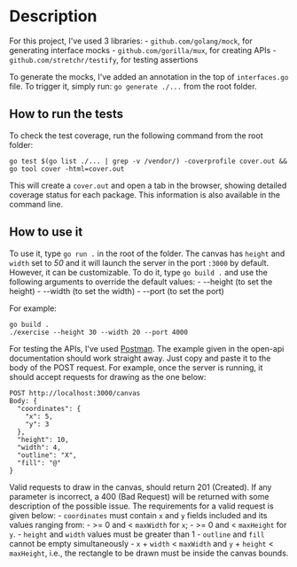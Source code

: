 # Description

For this project, I've used 3 libraries:
    - `github.com/golang/mock`, for generating interface mocks
	- `github.com/gorilla/mux`, for creating APIs
	- `github.com/stretchr/testify`, for testing assertions

To generate the mocks, I've added an annotation in the top of `interfaces.go` file. To trigger it, simply run:
`go generate ./...` from the root folder.

## How to run the tests

To check the test coverage, run the following command from the root folder:
```
go test $(go list ./... | grep -v /vendor/) -coverprofile cover.out && go tool cover -html=cover.out
```

This will create a `cover.out` and open a tab in the browser, showing detailed coverage status for each package.
This information is also available in the command line.

## How to use it

To use it, type `go run .` in the root of the folder. The canvas has `height` and `width` set to *50* and it will launch the server in the port `:3000` by default. However, it can be customizable.
To do it, type `go build .` and use the following arguments to override the default values:
    - --height (to set the height)
    - --width (to set the width)
    - --port (to set the port)

For example:
```
go build .
./exercise --height 30 --width 20 --port 4000
```

For testing the APIs, I've used [Postman](https://www.postman.com/). The example given in the open-api documentation should work straight away. Just copy and paste it to the body of the POST request.
For example, once the server is running, it should accept requests for drawing as the one below:
```
POST http://localhost:3000/canvas
Body: {
  "coordinates": {
    "x": 5,
    "y": 3
  },
  "height": 10,
  "width": 4,
  "outline": "X",
  "fill": "@"
}
```

Valid requests to draw in the canvas, should return 201 (Created). If any parameter is incorrect, a 400 (Bad Request) will be returned with some description of the possible issue. The requirements for a valid request is given below:
    - `coordinates` must contain `x` and `y` fields included and its values ranging from:
        - >= 0 and < `maxWidth` for `x`;
        - >= 0 and < `maxHeight` for `y`.
    - `height` and `width` values must be greater than 1
    - `outline` and `fill` cannot be empty simultaneously
    - `x` + `width` < `maxWidth` and `y` + `height` < `maxHeight`, i.e., the rectangle to be drawn must be inside the canvas bounds.